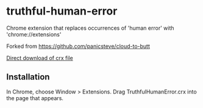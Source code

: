 truthful-human-error
=============

Chrome extension that replaces occurrences of 'human error' with 'chrome://extensions'

Forked from https://github.com/panicsteve/cloud-to-butt

[Direct download of crx file](https://github.com/jonlives/truthful-human-error/blob/master/TruthfulHumanError.crx?raw=true)


Installation
------------

In Chrome, choose Window > Extensions.  Drag TruthfulHumanError.crx into the page that appears.

